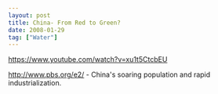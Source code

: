 ```yaml
---
layout: post
title: China- From Red to Green?
date: 2008-01-29
tag: ["Water"]
---
```


https://www.youtube.com/watch?v=xu1t5CtcbEU  

http://www.pbs.org/e2/ - China's soaring population and rapid industrialization.